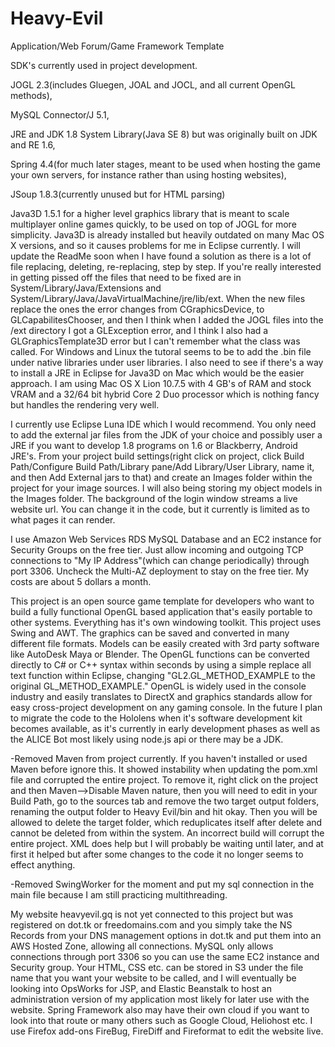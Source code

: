 # Heavy-Evil
Application/Web Forum/Game Framework Template

SDK's currently used in project development. 

JOGL 2.3(includes Gluegen, JOAL and JOCL, and all current OpenGL methods),

MySQL Connector/J 5.1,

JRE and JDK 1.8 System Library(Java SE 8) but was originally built on JDK and RE 1.6,

Spring 4.4(for much later stages, meant to be used when hosting the game your own servers, for instance rather than using hosting websites),

JSoup 1.8.3(currently unused but for HTML parsing)


Java3D 1.5.1 for a higher level graphics library that is meant to scale multiplayer online games quickly, to be used on top of JOGL for more simplicity. Java3D is already installed but heavily outdated on many Mac OS X versions, and so it causes problems for me in Eclipse currently. I will update the ReadMe soon when I have found a solution as there is a lot of file replacing, deleting, re-replacing, step by step. If you're really interested in getting pissed off the files that need to be fixed are in System/Library/Java/Extensions and System/Library/Java/JavaVirtualMachine/jre/lib/ext. When the new files replace the ones the error changes from CGraphicsDevice, to GLCapabilitesChooser, and then I think when I added the JOGL files into the /ext directory I got a GLException error, and I think I also had a GLGraphicsTemplate3D error but I can't remember what the class was called. For Windows and Linux the tutoral seems to be to add the .bin file under native libraries under user libraries. I also need to see if there's a way to install a JRE in Eclipse for Java3D on Mac which would be the easier approach. I am using Mac OS X Lion 10.7.5 with 4 GB's of RAM and stock VRAM and a 32/64 bit hybrid Core 2 Duo processor which is nothing fancy but handles the rendering very well.

I currently use Eclipse Luna IDE which I would recommend. You only need to add the external jar files from the JDK of your choice and possibly user a JRE if you want to develop 1.8 programs on 1.6 or Blackberry, Android JRE's. From your project build settings(right click on project, click Build Path/Configure Build Path/Library pane/Add Library/User Library, name it, and then Add External jars to that) and create an Images folder within the project for your image sources. I will also being storing my object models in the Images folder. The background of the login window streams a live website url. You can change it in the code, but it currently is limited as to what pages it can render.   

I use Amazon Web Services RDS MySQL Database and an EC2 instance for Security Groups on the free tier. Just allow incoming and outgoing TCP connections to "My IP Address"(which can change periodically) through port 3306. Uncheck the Multi-AZ deployment to stay on the free tier. My costs are about 5 dollars a month.  

This project is an open source game template for developers who want to build a fully functional OpenGL based application that's easily portable to other systems. Everything has it's own windowing toolkit. This project uses Swing and AWT. The graphics can be saved and converted in many different file formats. Models can be easily created with 3rd party software like AutoDesk Maya or Blender. The OpenGL functions can be converted directly to C# or C++ syntax within seconds by using a simple replace all text function within Eclipse, changing "GL2.GL_METHOD_EXAMPLE to the original GL_METHOD_EXAMPLE." OpenGL is widely used in the console industry and easily translates to DirectX and graphics standards allow for easy cross-project development on any gaming console. In the future I plan to migrate the code to the Hololens when it's software development kit becomes available, as it's currently in early development phases as well as the ALICE Bot most likely using node.js api or there may be a JDK. 

  -Removed Maven from project currently. If you haven't installed or used Maven before ignore this. It showed instability when updating the pom.xml file and corrupted the entire project. To remove it, right click on the project and then Maven-->Disable Maven nature, then you will need to edit in your Build Path, go to the sources tab and remove the two target output folders, renaming the output folder to Heavy Evil/bin and hit okay. Then you will be allowed to delete the target folder, which reduplicates itself after delete and cannot be deleted from within the system. An incorrect build will corrupt the entire project. XML does help but I will probably be waiting until later, and at first it helped but after some changes to the code it no longer seems to effect anything. 
  
  -Removed SwingWorker for the moment and put my sql connection in the main file because I am still practicing multithreading.
  
  My website heavyevil.gq is not yet connected to this project but was registered on dot.tk or freedomains.com and you simply take the NS Records from your DNS management options in dot.tk and put them into an AWS Hosted Zone, allowing all connections. MySQL only allows connections through port 3306 so you can use the same EC2 instance and Security group. Your HTML, CSS etc. can be stored in S3 under the file name that you want your website to be called, and I will eventually be looking into OpsWorks for JSP, and Elastic Beanstalk to host an administration version of my application most likely for later use with the website. Spring Framework also may have their own cloud if you want to look into that route or many others such as Google Cloud, Heliohost etc. I use Firefox add-ons FireBug, FireDiff and Fireformat to edit the website live. 

